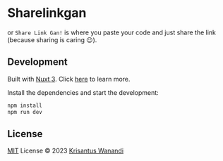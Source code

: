 # Sharelinkgan

or `Share Link Gan!` is where you paste your code and just share the link (because sharing is caring :wink:).

## Development

Built with [Nuxt 3](https://nuxt.com). Click [here](https://nuxt.com/docs/getting-started/introduction) to learn more.

Install the dependencies and start the development:

```bash
npm install
npm run dev
```

## License

[MIT](https://opensource.org/licenses/MIT) License © 2023 [Krisantus Wanandi](https://github.com/krisantuswanandi)

